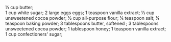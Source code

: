 ½ cup butter;  
1 cup white sugar; 
2 large eggs eggs;
1 teaspoon vanilla extract;
⅓ cup unsweetened cocoa powder;
½ cup all-purpose flour;
¼ teaspoon salt;
¼ teaspoon baking powder;
3 tablespoons butter, softened  ;
3 tablespoons unsweetened cocoa powder;
1 tablespoon honey;
1 teaspoon vanilla extract;
1 cup confectioners' sugar;

